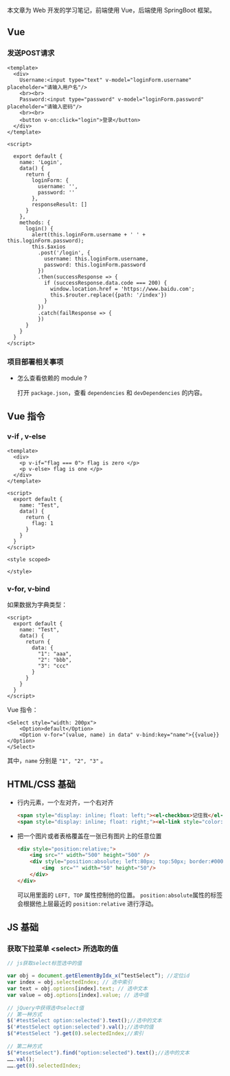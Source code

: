 本文章为 Web 开发的学习笔记，前端使用 Vue，后端使用 SpringBoot 框架。

## Vue

### 发送POST请求

```vue
<template>
  <div>
    Username:<input type="text" v-model="loginForm.username" placeholder="请输入用户名"/>
    <br><br>
    Password:<input type="password" v-model="loginForm.password" placeholder="请输入密码"/>
    <br><br>
    <button v-on:click="login">登录</button>
  </div>
</template>

<script>

  export default {
    name: 'Login',
    data() {
      return {
        loginForm: {
          username: '',
          password: ''
        },
        responseResult: []
      }
    },
    methods: {
      login() {
        alert(this.loginForm.username + ' ' + this.loginForm.password);
        this.$axios
          .post('/login', {
            username: this.loginForm.username,
            password: this.loginForm.password
          })
          .then(successResponse => {
            if (successResponse.data.code === 200) {
              window.location.href = 'https://www.baidu.com';
              this.$router.replace({path: '/index'})
            }
          })
          .catch(failResponse => {
          })
      }
    }
  }
</script>
```



### 项目部署相关事项

+ 怎么查看依赖的 module ?

  打开 `package.json`，查看 `dependencies` 和 `devDependencies` 的内容。



## Vue 指令

### v-if , v-else

```vue
<template>
  <div>
    <p v-if="flag === 0"> flag is zero </p>
    <p v-else> flag is one </p>
  </div>
</template>

<script>
  export default {
    name: "Test",
    data() {
      return {
        flag: 1
      }
    }
  }
</script>

<style scoped>

</style>
```

### v-for, v-bind

如果数据为字典类型：

```vue
<script>
  export default {
    name: "Test",
    data() {
      return {
        data: {
          "1": "aaa",
          "2": "bbb",
          "3": "ccc"
        }
      }
    }
  }
</script>
```

Vue 指令：

```vue
<Select style="width: 200px">
    <Option>default</Option>
    <Option v-for="(value, name) in data" v-bind:key="name">{{value}}</Option>
</Select>
```

其中，`name` 分别是 `"1", "2", "3"` 。





## HTML/CSS 基础

+ 行内元素，一个左对齐，一个右对齐

  ```html
  <span style="display: inline; float: left;"><el-checkbox>记住我</el-checkbox></span>
  <span style="display: inline; float: right;"><el-link style="color: dodgerblue;">忘记密码</el-link></span>
  ```

+ 把一个图片或者表格覆盖在一张已有图片上的任意位置

  ```html
  <div style="position:relative;">
      <img src="" width="500" height="500" />
      <div style="position:absolute; left:80px; top:50px; border:#000 solid 1px;">
          <img  src="" width="50" height="50"/>
      </div>
  </div>
  ```
  可以用里面的 `LEFT, TOP` 属性控制他的位置。 `position:absolute`属性的标签会根据他上层最近的  `position:relative` 进行浮动。

  





## JS 基础

### 获取下拉菜单 \<select\> 所选取的值

```js
// js获取select标签选中的值 

var obj = document.getElementByIdx_x(”testSelect”); //定位id
var index = obj.selectedIndex; // 选中索引
var text = obj.options[index].text; // 选中文本
var value = obj.options[index].value; // 选中值
 
// jQuery中获得选中select值
// 第一种方式
$('#testSelect option:selected').text();//选中的文本
$('#testSelect option:selected').val();//选中的值
$("#testSelect ").get(0).selectedIndex;//索引
 
// 第二种方式
$("#tesetSelect").find("option:selected").text();//选中的文本
…….val();
…….get(0).selectedIndex;
```



